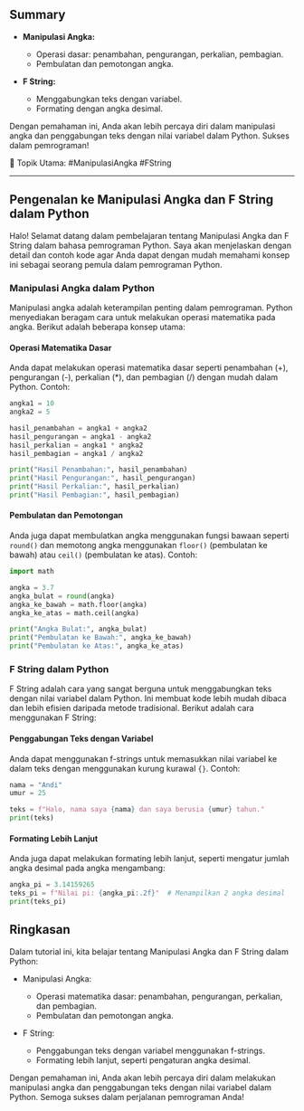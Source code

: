 ## Summary

- **Manipulasi Angka:**
  - Operasi dasar: penambahan, pengurangan, perkalian, pembagian.
  - Pembulatan dan pemotongan angka.

- **F String:**
  - Menggabungkan teks dengan variabel.
  - Formating dengan angka desimal.

Dengan pemahaman ini, Anda akan lebih percaya diri dalam manipulasi angka dan penggabungan teks dengan nilai variabel dalam Python. Sukses dalam pemrograman!

🔑 Topik Utama: #ManipulasiAngka #FString

---

## Pengenalan ke Manipulasi Angka dan F String dalam Python

Halo! Selamat datang dalam pembelajaran tentang Manipulasi Angka dan F String dalam bahasa pemrograman Python. Saya akan menjelaskan dengan detail dan contoh kode agar Anda dapat dengan mudah memahami konsep ini sebagai seorang pemula dalam pemrograman Python.

### Manipulasi Angka dalam Python

Manipulasi angka adalah keterampilan penting dalam pemrograman. Python menyediakan beragam cara untuk melakukan operasi matematika pada angka. Berikut adalah beberapa konsep utama:

#### Operasi Matematika Dasar

Anda dapat melakukan operasi matematika dasar seperti penambahan (+), pengurangan (-), perkalian (*), dan pembagian (/) dengan mudah dalam Python. Contoh:

```python
angka1 = 10
angka2 = 5

hasil_penambahan = angka1 + angka2
hasil_pengurangan = angka1 - angka2
hasil_perkalian = angka1 * angka2
hasil_pembagian = angka1 / angka2

print("Hasil Penambahan:", hasil_penambahan)
print("Hasil Pengurangan:", hasil_pengurangan)
print("Hasil Perkalian:", hasil_perkalian)
print("Hasil Pembagian:", hasil_pembagian)
```

#### Pembulatan dan Pemotongan

Anda juga dapat membulatkan angka menggunakan fungsi bawaan seperti `round()` dan memotong angka menggunakan `floor()` (pembulatan ke bawah) atau `ceil()` (pembulatan ke atas). Contoh:

```python
import math

angka = 3.7
angka_bulat = round(angka)
angka_ke_bawah = math.floor(angka)
angka_ke_atas = math.ceil(angka)

print("Angka Bulat:", angka_bulat)
print("Pembulatan ke Bawah:", angka_ke_bawah)
print("Pembulatan ke Atas:", angka_ke_atas)
```

### F String dalam Python

F String adalah cara yang sangat berguna untuk menggabungkan teks dengan nilai variabel dalam Python. Ini membuat kode lebih mudah dibaca dan lebih efisien daripada metode tradisional. Berikut adalah cara menggunakan F String:

#### Penggabungan Teks dengan Variabel

Anda dapat menggunakan f-strings untuk memasukkan nilai variabel ke dalam teks dengan menggunakan kurung kurawal `{}`. Contoh:

```python
nama = "Andi"
umur = 25

teks = f"Halo, nama saya {nama} dan saya berusia {umur} tahun."
print(teks)
```

#### Formating Lebih Lanjut

Anda juga dapat melakukan formating lebih lanjut, seperti mengatur jumlah angka desimal pada angka mengambang:

```python
angka_pi = 3.14159265
teks_pi = f"Nilai pi: {angka_pi:.2f}"  # Menampilkan 2 angka desimal
print(teks_pi)
```

## Ringkasan

Dalam tutorial ini, kita belajar tentang Manipulasi Angka dan F String dalam Python:

- Manipulasi Angka:
  - Operasi matematika dasar: penambahan, pengurangan, perkalian, dan pembagian.
  - Pembulatan dan pemotongan angka.

- F String:
  - Penggabungan teks dengan variabel menggunakan f-strings.
  - Formating lebih lanjut, seperti pengaturan angka desimal.

Dengan pemahaman ini, Anda akan lebih percaya diri dalam melakukan manipulasi angka dan penggabungan teks dengan nilai variabel dalam Python. Semoga sukses dalam perjalanan pemrograman Anda!